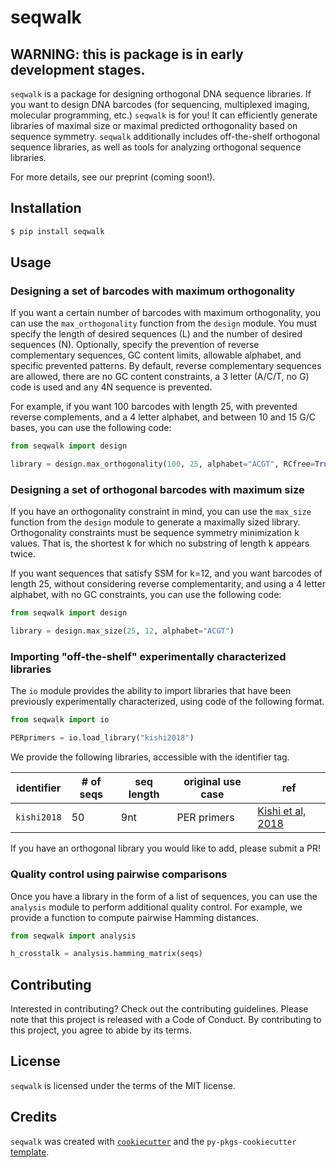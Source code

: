 # seqwalk


## WARNING: this is package is in early development stages.

`seqwalk` is a package for designing orthogonal DNA sequence libraries.  If you want to design DNA barcodes (for sequencing, multiplexed imaging, molecular programming, etc.) `seqwalk` is for you! It can efficiently generate libraries of maximal size or maximal predicted orthogonality based on sequence symmetry. `seqwalk` additionally includes off-the-shelf orthogonal sequence libraries, as well as tools for analyzing orthogonal sequence libraries.

For more details, see our preprint (coming soon!).

## Installation

```bash
$ pip install seqwalk
```

## Usage

### Designing a set of barcodes with maximum orthogonality

If you want a certain number of barcodes with maximum orthogonality, you can use the `max_orthogonality` function from the `design` module. You must specify the length of desired sequences (L) and the number of desired sequences (N). Optionally, specify the prevention of reverse complementary sequences, GC content limits, allowable alphabet, and specific prevented patterns. By default, reverse complementary sequences are allowed, there are no GC content constraints, a 3 letter (A/C/T, no G) code is used and any 4N sequence is prevented.

For example, if you want 100 barcodes with length 25, with prevented reverse complements, and a 4 letter alphabet, and between 10 and 15 G/C bases, you can use the following code:

```python
from seqwalk import design

library = design.max_orthogonality(100, 25, alphabet="ACGT", RCfree=True, GClims=(10, 15))
```

### Designing a set of orthogonal barcodes with maximum size

If you have an orthogonality constraint in mind, you can use the `max_size` function from the `design` module to generate a maximally sized library. Orthogonality constraints must be sequence symmetry minimization k values. That is, the shortest k for which no substring of length k appears twice.

If you want sequences that satisfy SSM for k=12, and you want barcodes of length 25, without considering reverse complementarity, and using a 4 letter alphabet, with no GC constraints, you can use the following code:

```python
from seqwalk import design

library = design.max_size(25, 12, alphabet="ACGT")
```

### Importing "off-the-shelf" experimentally characterized libraries

The `io` module provides the ability to import libraries that have been previously experimentally characterized, using code of the following format.

```python
from seqwalk import io

PERprimers = io.load_library("kishi2018")
```

We provide the following libraries, accessible with the identifier tag.

| identifier | # of seqs | seq length | original use case | ref |
|------------|-----------|------------|-------------------|-----|
| `kishi2018` | 50 | 9nt | PER primers | [Kishi et al, 2018](https://www.nature.com/articles/nchem.2872) |

If you have an orthogonal library you would like to add, please submit a PR!

### Quality control using pairwise comparisons

Once you have a library in the form of a list of sequences, you can use the `analysis` module to perform additional quality control. For example, we provide a function to compute pairwise Hamming distances.

```python
from seqwalk import analysis

h_crosstalk = analysis.hamming_matrix(seqs)
```

## Contributing

Interested in contributing? Check out the contributing guidelines. Please note that this project is released with a Code of Conduct. By contributing to this project, you agree to abide by its terms.

## License

`seqwalk` is licensed under the terms of the MIT license.

## Credits

`seqwalk` was created with [`cookiecutter`](https://cookiecutter.readthedocs.io/en/latest/) and the `py-pkgs-cookiecutter` [template](https://github.com/py-pkgs/py-pkgs-cookiecutter).
